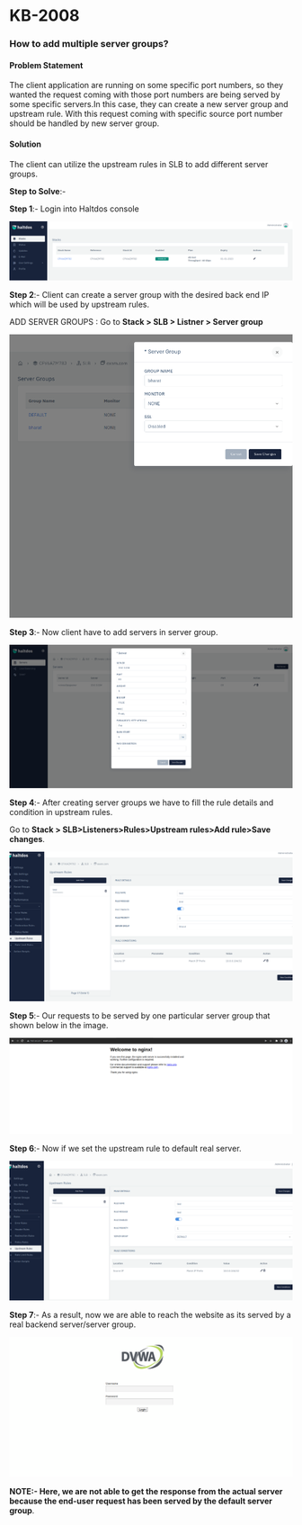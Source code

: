 # KB-2008

### **How to add multiple server groups**?

#### **Problem Statement**

The client application are running on some specific port numbers, so they wanted the request coming with those port numbers are being served by some specific servers.In this case, they can create a new server group and upstream rule. With this request coming with specific source port number should be handled by new server group.

#### **Solution**

The client can utilize the upstream rules in SLB to add different server groups.

**Step to Solve**:-

**Step 1**:- Login into Haltdos console

![](/img/adc/kb/adc9.1.png)

**Step 2**:- Client can create a server group with the desired back end IP which will be used by upstream rules.

ADD SERVER GROUPS : Go to **Stack > SLB > Listner > Server group**

![](/img/adc/kb/adc9.2.png)

**Step 3**:- Now client have to add servers in server group.

![](/img/adc/kb/adc9.3.png)

**Step 4**:- After creating server groups we have to fill the rule details and condition in upstream rules.

Go to **Stack > SLB>Listeners>Rules>Upstream rules>Add rule>Save changes**.

![](/img/adc/kb/adc9.4.png)

**Step 5**:- Our requests to be served by one particular server group that shown below in the image.

![](/img/adc/kb/adc9.5.png)

**Step 6**:- Now if we set the upstream rule to default real server.

![](/img/adc/kb/adc9.6.png)

**Step 7**:- As a result, now we are able to reach the website as its served by a real backend server/server group.

![](/img/adc/kb/adc9.7.png)

**NOTE:- Here, we are not able to get the response from the actual server because the end-user request has been served by the default server group**.